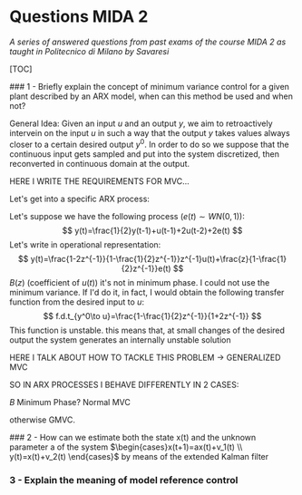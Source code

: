 # Questions MIDA 2

*A series of answered questions from past exams of the course MIDA 2 as taught in Politecnico di Milano by Savaresi*

[TOC]

<div style="page-break-after: always;"></div> 
### 1 - Briefly explain the concept of minimum variance control for a given plant described by an ARX model, when can this method be used and when not?

General Idea:
Given an input $u$ and an output $y$, we aim to retroactively intervein on the input $u$ in such a way that the output $y$ takes values always closer to a certain desired output $y^0$. In order to do so we suppose that the continuous input gets sampled and put into the system discretized, then reconverted in continuous domain at the output.  

HERE I WRITE THE REQUIREMENTS FOR MVC...

Let's get into a specific ARX process:

Let's suppose we have the following process $(e(t)\sim WN(0,1))$:
$$
y(t)=\frac{1}{2}y(t-1)+u(t-1)+2u(t-2)+2e(t)
$$
Let's write in operational representation:
$$
y(t)=\frac{1-2z^{-1}}{1-\frac{1}{2}z^{-1}}z^{-1}u(t)+\frac{z}{1-\frac{1}{2}z^{-1}}e(t)
$$
$B(z)$ (coefficient of $u(t)$) it's not in minimum phase. I could not use the minimum variance. If I'd do it, in fact, I would obtain the following transfer function from the desired input to $u$:
$$
f.d.t_{y^0\to u}=\frac{1-\frac{1}{2}z^{-1}}{1+2z^{-1}}
$$
This function is unstable. this means that, at small changes of the desired output the system generates an internally unstable solution

HERE I TALK ABOUT HOW TO TACKLE THIS PROBLEM -> GENERALIZED MVC

SO IN ARX PROCESSES I BEHAVE DIFFERENTLY IN 2 CASES:

$B$ Minimum Phase? Normal MVC

otherwise GMVC.

<div style="page-break-after: always;"></div> 
### 2 - How can we estimate both the state x(t) and the unknown parameter a of the system $\begin{cases}x(t+1)=ax(t)+v_1(t) \\ y(t)=x(t)+v_2(t) \end{cases}$ by means of the extended Kalman filter



### 3 - Explain the meaning of model reference control



